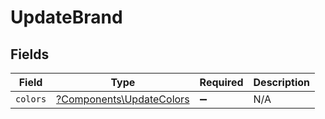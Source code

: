 # UpdateBrand


## Fields

| Field                                                               | Type                                                                | Required                                                            | Description                                                         |
| ------------------------------------------------------------------- | ------------------------------------------------------------------- | ------------------------------------------------------------------- | ------------------------------------------------------------------- |
| `colors`                                                            | [?Components\UpdateColors](../../Models/Components/UpdateColors.md) | :heavy_minus_sign:                                                  | N/A                                                                 |